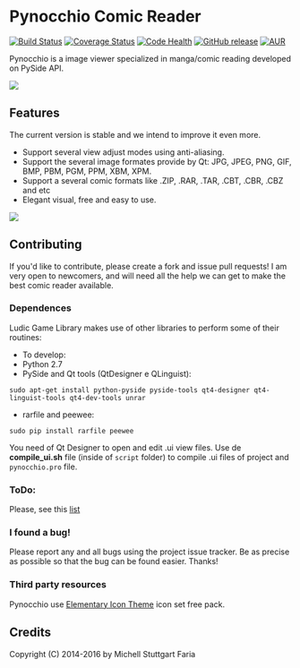 Pynocchio Comic Reader
==================
[![Build Status](https://travis-ci.org/mstuttgart/pynocchio-comic-reader.svg?branch=develop)](https://travis-ci.org/mstuttgart/pynocchio-comic-reader)
[![Coverage Status](https://coveralls.io/repos/github/mstuttgart/pynocchio-comic-reader/badge.svg?branch=develop)](https://coveralls.io/github/mstuttgart/pynocchio-comic-reader?branch=develop)
[![Code Health](https://landscape.io/github/mstuttgart/pynocchio-comic-reader/develop/landscape.svg?style=flat)](https://landscape.io/github/mstuttgart/pynocchio-comic-reader/develop)
[![GitHub release](https://img.shields.io/github/release/pynocchio/pynocchio-comic-reader.svg?maxAge=2592000?style=plastic)](https://github.com/pynocchio/pynocchio-comic-reader)
[![AUR](https://img.shields.io/aur/license/yaourt.svg?maxAge=2592000?style=plastic)](https://pt.wikipedia.org/wiki/GNU_General_Public_License)

Pynocchio is a image viewer specialized in manga/comic reading
developed on PySide API.

![](https://lh3.googleusercontent.com/-p0TtjyX-GgM/VwwYhAAUjrI/AAAAAAAAF04/_JSom_IMmasZfnRn4EPhxKejjj_9aHzYwCCo/s1152-Ic42/snapshot11.png)

## Features
The current version is stable and we intend to improve it even more.

* Support several view adjust modes using anti-aliasing.
* Support the several image formates provide by Qt: JPG, JPEG, PNG, GIF, BMP, PBM, PGM, PPM, XBM, XPM.
* Support a several comic formats like .ZIP, .RAR, .TAR, .CBT, .CBR, .CBZ and etc
* Elegant visual, free and easy to use.

![](https://lh3.googleusercontent.com/-pedd53CIEtc/VwwYg1TpnoI/AAAAAAAAF04/gOJWtN5XZwYwQT_IBwYQEk-sYhqrw_owgCCo/s1152-Ic42/snapshot12.png)

## Contributing
If you'd like to contribute, please create a fork and issue pull requests! I am
very open to newcomers, and will need all the help we can get to make the best
comic reader available.

### Dependences
Ludic Game Library makes use of other libraries to perform some of their routines:

* To develop:
* Python 2.7
* PySide and Qt tools (QtDesigner e QLinguist): 
```
sudo apt-get install python-pyside pyside-tools qt4-designer qt4-linguist-tools qt4-dev-tools unrar
```
* rarfile and peewee: 
```
sudo pip install rarfile peewee
```

You need of Qt Designer to open and edit .ui view files.
Use de **compile_ui.sh** file (inside of `script` folder) to compile .ui 
files of project and `pynocchio.pro` file.

### ToDo:
Please, see this [list](https://github.com/mstuttgart/pynocchio-comic-reader/issues/21)

### I found a bug!
Please report any and all bugs using the project issue
tracker. Be as precise as possible so that the bug can be found easier. Thanks!

### Third party resources
Pynocchio use [Elementary Icon Theme](https://github.com/opengraphix/elementary3-icon-theme) icon set free pack.

## Credits
Copyright (C) 2014-2016 by Michell Stuttgart Faria
